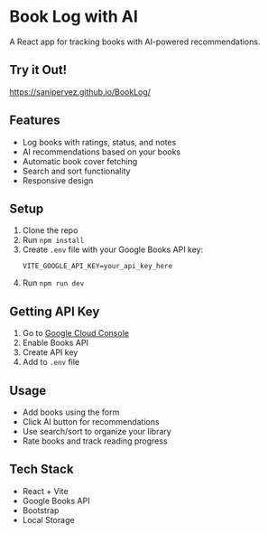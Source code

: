 # Book Log with AI

A React app for tracking books with AI-powered recommendations.

## Try it Out!
https://sanipervez.github.io/BookLog/

## Features

- Log books with ratings, status, and notes
- AI recommendations based on your books
- Automatic book cover fetching
- Search and sort functionality
- Responsive design

## Setup

1. Clone the repo
2. Run `npm install`
3. Create `.env` file with your Google Books API key:
   ```
   VITE_GOOGLE_API_KEY=your_api_key_here
   ```
4. Run `npm run dev`

## Getting API Key

1. Go to [Google Cloud Console](https://console.cloud.google.com/)
2. Enable Books API
3. Create API key
4. Add to `.env` file

## Usage

- Add books using the form
- Click AI button for recommendations
- Use search/sort to organize your library
- Rate books and track reading progress

## Tech Stack

- React + Vite
- Google Books API
- Bootstrap
- Local Storage


